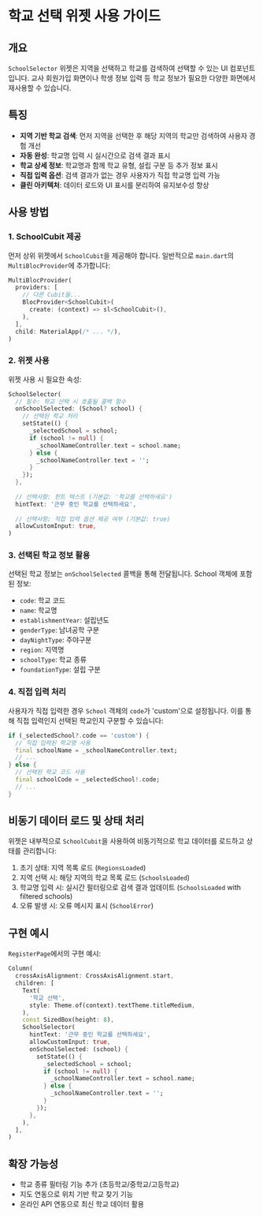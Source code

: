 # 학교 선택 위젯 사용 가이드

## 개요
`SchoolSelector` 위젯은 지역을 선택하고 학교를 검색하여 선택할 수 있는 UI 컴포넌트입니다. 교사 회원가입 화면이나 학생 정보 입력 등 학교 정보가 필요한 다양한 화면에서 재사용할 수 있습니다.

## 특징

- **지역 기반 학교 검색**: 먼저 지역을 선택한 후 해당 지역의 학교만 검색하여 사용자 경험 개선
- **자동 완성**: 학교명 입력 시 실시간으로 검색 결과 표시
- **학교 상세 정보**: 학교명과 함께 학교 유형, 설립 구분 등 추가 정보 표시
- **직접 입력 옵션**: 검색 결과가 없는 경우 사용자가 직접 학교명 입력 가능
- **클린 아키텍처**: 데이터 로드와 UI 표시를 분리하여 유지보수성 향상

## 사용 방법

### 1. SchoolCubit 제공

먼저 상위 위젯에서 `SchoolCubit`을 제공해야 합니다. 일반적으로 `main.dart`의 `MultiBlocProvider`에 추가합니다:

```dart
MultiBlocProvider(
  providers: [
    // 다른 Cubit들...
    BlocProvider<SchoolCubit>(
      create: (context) => sl<SchoolCubit>(),
    ),
  ],
  child: MaterialApp(/* ... */),
)
```

### 2. 위젯 사용

위젯 사용 시 필요한 속성:

```dart
SchoolSelector(
  // 필수: 학교 선택 시 호출될 콜백 함수
  onSchoolSelected: (School? school) {
    // 선택된 학교 처리
    setState(() {
      _selectedSchool = school;
      if (school != null) {
        _schoolNameController.text = school.name;
      } else {
        _schoolNameController.text = '';
      }
    });
  },
  
  // 선택사항: 힌트 텍스트 (기본값: '학교를 선택하세요')
  hintText: '근무 중인 학교를 선택하세요',
  
  // 선택사항: 직접 입력 옵션 제공 여부 (기본값: true)
  allowCustomInput: true,
)
```

### 3. 선택된 학교 정보 활용

선택된 학교 정보는 `onSchoolSelected` 콜백을 통해 전달됩니다. School 객체에 포함된 정보:

- `code`: 학교 코드
- `name`: 학교명
- `establishmentYear`: 설립년도
- `genderType`: 남녀공학 구분
- `dayNightType`: 주야구분
- `region`: 지역명
- `schoolType`: 학교 종류
- `foundationType`: 설립 구분

### 4. 직접 입력 처리

사용자가 직접 입력한 경우 `School` 객체의 `code`가 'custom'으로 설정됩니다. 이를 통해 직접 입력인지 선택된 학교인지 구분할 수 있습니다:

```dart
if (_selectedSchool?.code == 'custom') {
  // 직접 입력된 학교명 사용
  final schoolName = _schoolNameController.text;
  // ...
} else {
  // 선택된 학교 코드 사용
  final schoolCode = _selectedSchool!.code;
  // ...
}
```

## 비동기 데이터 로드 및 상태 처리

위젯은 내부적으로 `SchoolCubit`을 사용하여 비동기적으로 학교 데이터를 로드하고 상태를 관리합니다:

1. 초기 상태: 지역 목록 로드 (`RegionsLoaded`)
2. 지역 선택 시: 해당 지역의 학교 목록 로드 (`SchoolsLoaded`)
3. 학교명 입력 시: 실시간 필터링으로 검색 결과 업데이트 (`SchoolsLoaded` with filtered schools)
4. 오류 발생 시: 오류 메시지 표시 (`SchoolError`)

## 구현 예시

`RegisterPage`에서의 구현 예시:

```dart
Column(
  crossAxisAlignment: CrossAxisAlignment.start,
  children: [
    Text(
      '학교 선택',
      style: Theme.of(context).textTheme.titleMedium,
    ),
    const SizedBox(height: 8),
    SchoolSelector(
      hintText: '근무 중인 학교를 선택하세요',
      allowCustomInput: true,
      onSchoolSelected: (school) {
        setState(() {
          _selectedSchool = school;
          if (school != null) {
            _schoolNameController.text = school.name;
          } else {
            _schoolNameController.text = '';
          }
        });
      },
    ),
  ],
)
```

## 확장 가능성

- 학교 종류 필터링 기능 추가 (초등학교/중학교/고등학교)
- 지도 연동으로 위치 기반 학교 찾기 기능
- 온라인 API 연동으로 최신 학교 데이터 활용
